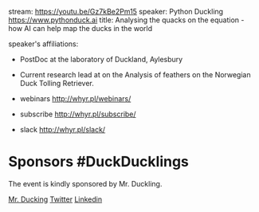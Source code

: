 stream: https://youtu.be/Gz7kBe2Pm15
speaker: Python Duckling https://www.pythonduck.ai
title: Analysing the quacks on the equation - how AI can help map the ducks in the world

speaker's affiliations:
- PostDoc at the laboratory of Duckland, Aylesbury
- Current research lead at on the Analysis of feathers on the Norwegian Duck Tolling Retriever.

- webinars http://whyr.pl/webinars/
- subscribe http://whyr.pl/subscribe/
- slack http://whyr.pl/slack/

# Sponsors #DuckDucklings

The event is kindly sponsored by Mr. Duckling.

[Mr. Ducking](https://www.ducklingduck.com/)
[Twitter](https://twitter.com/ducklingduch)
[Linkedin](https://www.linkedin.com/company/ducklingduck/)
